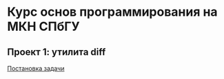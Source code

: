 # Курс основ программирования на МКН СПбГУ
## Проект 1: утилита diff

[Постановка задачи](./TASK.md)

